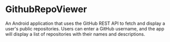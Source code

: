 # GithubRepoViewer
An Android application that uses the GitHub REST API to fetch and display a user's public repositories. Users can enter a GitHub username, and the app will display a list of repositories with their names and descriptions.

